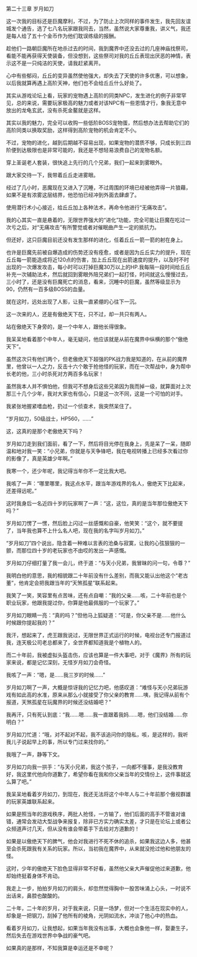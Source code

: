 第二十三章 岁月如刀


这一次我的目标还是巨魔摩利，不过，为了防止上次同样的事件发生，我先回友谊城发个通告，选了七八名玩家跟我同去，当然，虽然说大家尊重我，讲义气，我还是每人给了五十个金币作为他们耽误练级的报酬。

趁他们一路朝巨魔所在地杀过去的时间，我到魔界中还没去过的几座神庙找祭司，看能不能再获得天使装备，但没想到，这些祭司对我的丘丘表现出厌恶的神情，表示这不是一只纯洁的天使，请我赶紧离开。

心中有些郁闷，丘丘的变异虽然使他强大，却失去了天使的许多优惠，可以想象，以后我就算再遇上高阶天神，他们也不会给丘丘什么好处了。

其实从游戏论坛上看，玩家的宠物遇上高阶的同类NPC，发生进化的例子非常罕见，总的来说，需要玩家极高的魅力或者对该NPC有一些恩情才行，象我无意中放出的龙龟玄武，没有杀死金鳌就是这样。

其实以我的魅力，完全可以收购一些低阶BOSS宠物蛋，然后想办法去帮助它们的高阶同类以换取奖励，这样得到高阶宠物的机会肯定不小。

不过，宠物的进化，越到后期越不容易出现，如果宠物的潜质不够，只成长到三四阶便到达极限也是非常可能的，我还是不想轻易浪费自己的宠物名额。

穿上圣诞老人套装，很快追上先行的几个兄弟，我们一起来到雾眼外。

跟大家交待一下，我带着丘丘走进雾眼。

经过了几小时，恶魔现在又进入了沉睡，不过周围的环境已经被他弄得一片狼藉，如果不是有浓雾这层结界，他恐怕已经冲到外面去肆虐了。

使用潜行术小心接近，给丘丘加上各种法术，再命令他进行“无痛攻击”。

我的心其实一直是悬着的，无限世界强大的“进化”功能，完全可能让巨魔在吃过一次亏之后，对“无痛攻击”有所警觉或者对催眠曲产生一定的抵抗力。

但还好，这只巨魔目前还没有发生那样的进化，任着丘丘一箭一箭的射在身上。

也许是巨魔先前被自爆造成的伤势还没有痊愈，或者是因为丘丘实力的提升，现在丘丘每一箭能造成将近120点的伤害，加上丘丘现在出箭速度的提升，以及时不时出现的一次爆发攻击，每小时可以打掉巨魔30万以上的HP.我每隔一段时间给丘丘补充一次辅助法术，然后就回到雾眼外陪兄弟们一起打怪，时间就这么慢慢过去，三小时了，还是没有巨魔死亡的消息，看来，沉睡中的巨魔，虽然等级显示为90，仍然有一百多级BOSS的血量。

就在这时，远处出现了人影，让我一直紧绷的心往下一沉。

这一次来的人，还是有傲绝天下在，只不过，却一共只有两人。

站在傲绝天下身旁的，是一个中年人，跟他长得很象。

我呆呆地看着那个中年人，毫无疑问，他应该就是从前在魔界中纵横的那个“傲绝天下”。

虽然这次只有他们两个，但老傲绝天下超强的PK战力我是知道的，在从前的魔界里，他曾以一人之力，反击十六个敢于抢他怪的玩家，而在一次帮战中，身为帮中长老的他，三小时杀死对方两百多名玩家！

虽然我本人并不惧怕他，但我可不想身后这些兄弟因为我而掉一级，就算面对上次那三十几个少年，我对大家也有信心，只是这一次不同，这是一个可怕的对手。

我紧张地握紧嗜血枪，扔过一个侦查术，我突然呆住了。

“岁月如刀，50级战士，HP560，……”

这，这真的是那个老傲绝天下吗？

岁月如刀走到我们面前，看了一下，然后将目光停在我身上，先是呆了一呆，随即温和地对我一笑：“小兄弟，你就是与天争锋吧，我在电视转播上已经多次看过你的影像了，真是英雄少年啊。”

我寒一个，还少年呢，我记得当年你不一定比我大吧。

我咳了一声：“哪里哪里，我这点水平，跟当年游戏界的名人，傲绝天下比起来，还差得远呢。”

这时我身后一名近四十岁的玩家啊了一声：“这，这位，真的是当年那位傲绝天下吗？”

岁月如刀愣了一愣，然后脸上闪过一丝感慨和自豪，他笑笑：“这个，就不要提了，当年我也算不上什么名人吧，现在我的名字叫岁月如刀。”

“岁月如刀”四个说出，隐含着一种难以言表的沧桑与寂寞，让我的心弦狠狠的一颤，而那位四十岁的老玩家也不由哎的发出一声感慨。

岁月如刀仔细打量了我一会儿，终于道：“与天小兄弟，我冒昧的问一句，令尊？”

我明白他的意思，我的相貌跟二十年前没有什么差别，而我又能认出他这个“老古董”，他肯定会把我跟当年的“天煞孤星”联系起来。

我笑了一笑，笑容里有点苦味，还有点自嘲：“我的父亲……咳，二十年前也是个职业玩家，他跟我提过你，你算是他最佩服的一个玩家了。”

岁月如刀眼睛一亮：“真的吗？”但他马上狐疑道：“可是，你父亲不是……他什么时候跟你提起我的？”

我汗，想起来了，虎王跟我说过，无限世界正式运行的时候，电视台还专门报道过我，连天极公司老总都来了，全世界都知道我是个植物人的。

而二十年前，我被虚拟头盔击伤，应该也算是一件大事吧，对于《魔界》所有的玩家来说，都是记忆深刻，无怪岁月如刀会奇怪。

我咳了一声：“嗯，是……我三岁的时候……”

岁月如刀啊了一声，大概是惊讶我的记忆力吧，他感叹道：“难怪与天小兄弟玩游戏有如此高的水准，原来从那么小就接受了你父亲的教育……咦，我记得从前有个报道，天煞孤星在玩魔界的时候还没结婚吧？”

我再汗，只有死认到底：“我……嗯……我一直跟着我妈……嗯，他们没结婚……你明白？”

岁月如刀忙道：“哦，对不起对不起，我不该追问你的隐私，咳，是这样的，我听我儿子说起早上的事，所以专门过来找你的。”

我哦了一声，静等下文。

岁月如刀向我一拱手：“与天小兄弟，我这个孩子，一向都不懂事，是我没教育好，我这里代他向你道歉了，希望你看在我和你父亲当年的交情份上，这件事就这么算了吧。”

我呆呆地看着岁月如刀，到现在，我还无法将这个中年人与二十年前那个傲视群雄的玩家英雄联系起来。

如果是照当年的游戏秩序，两批人抢怪，一方输了，他们后面的高手不管谁对谁错，通常会发动大型战争来报复，除非已方实力确实太差，才只是在论坛上或者公众频道声讨几天，但从没有谁会带着手下去给对方道歉的！

如果是以傲绝天下的脾气，他会对我进行不死不休的追杀，如果我这边人多，他甚至会杀死跟我有关系的玩家。所以，当初我在魔界中，从来就没抢过他和他朋友的怪。

这时，少年的傲绝天下脸色显得非常不好看，虽然他父亲大声催促他过来道歉，他却始终挺着身体不肯动。

我走上一步，拍拍岁月如刀的肩头，却忽然觉得胸中一股苦味涌上心头，一时说不出话来，鼻腔也酸酸的。

二十年，二十年的岁月，对于我来说，只是一场梦，但对一个生活在现实中的人，却象是一把钢刀，刮掉了他所有的棱角，光阴如流水，冲淡了他心中的热血。

看着岁月如刀，让我想起，如果当年我没有出事，大概也会象他一样，娶妻生子，然后失去在游戏世界中争战的豪气吧。

如果真的是那样，不知我算是幸运还是不幸呢？





